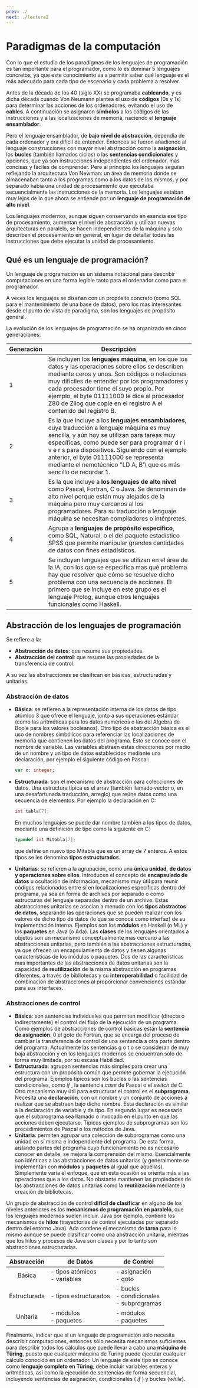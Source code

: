 ```yaml
---
prev: ./
next: ./lectura2
---
```

# Paradigmas de la computación
Con lo que el estudio de los paradigmas de los lenguajes de programación es tan importante para el programador, como lo es dominar 5 lenguajes concretos, ya que este conocimiento va a permitir saber qué lenguaje es el más adecuado para cada tipo de escenario y cada problema a resolver.

Antes de la década de los 40 (siglo XX) se programaba **cableando**, y es dicha década cuando Von Neumann plantea el uso de **códigos** (0s y 1s) para determinar las acciones de los ordenadores, evitando el uso de **cables**. A continuación se asignaron **símbolos** a los códigos de las instrucciones y a las localizaciones de memoria, naciendo el **lenguaje ensamblador**. 

Pero el lenguaje ensamblador, de **bajo nivel de abstracción**, dependía de cada ordenador y era difícil de entender. Entonces se fueron añadiendo al lenguaje construcciones con mayor nivel abstracción como la **asignación**, los **bucles** (también llamados ciclos) o las **sentencias condicionales** y opciones, que ya son instrucciones independientes del ordenador, mas concisas y fáciles de comprender. Pero al principio los lenguajes seguían reflejando la arquitectura Von Newman: un área de memoria donde se almacenaban tanto a los programas como a los datos de los mismos, y por separado había una unidad de procesamiento que ejecutaba secuencialmente las instrucciones de la memoria. Los lenguajes estaban muy lejos de lo que ahora se entiende por un **lenguaje de programación de alto nivel**.

Los lenguajes modernos, aunque siguen conservando en esencia ese tipo de procesamiento, aumentan el nivel de abstracción y utilizan nuevas arquitecturas en paralelo, se hacen independientes de la máquina y solo describen el procesamiento en general, en lugar de detallar todas las instrucciones que debe ejecutar la unidad de procesamiento.

## Qué es un lenguaje de programación?
Un lenguaje de programación es un sistema notacional para describir computaciones en una forma legible tanto para el ordenador como para el programador.

A veces los lenguajes se diseñan con un propósito concreto (como SQL para el mantenimiento de una base de datos), pero los mas interesantes desde el punto de vista de paradigma, son los lenguajes de propósito general.

La evolución de los lenguajes de programación se ha organizado en cinco generaciones:

| Generación | Descripción                                                                                                                                                                                                                                                                                                                                                             |
| ---------- | ----------------------------------------------------------------------------------------------------------------------------------------------------------------------------------------------------------------------------------------------------------------------------------------------------------------------------------------------------------------------- |
| 1          | Se incluyen los **lenguajes máquina**, en los que los datos y las operaciones sobre ellos se describen mediante ceros y unos. Son códigos o notaciones muy difíciles de entender por los programadores y cada procesador tiene el suyo propio. Por ejemplo, el byte 01111000 le dice al procesador Z80 de Zilog que copie en el registro A el contenido del registro B. |
| 2          | Es la que incluye a los **lenguajes ensambladores**, cuya traducción a lenguaje máquina es muy sencilla, y aún hoy se utilizan para tareas muy específicas, como puede ser para programar d r i v e r s para dispositivos. Siguiendo con el ejemplo anterior, el byte 01111000 se representa mediante el nemotécnico "LD A, B'\ que es más sencillo de recordar 1.       |
| 3          | Es la que incluye a **los lenguajes de alto nivel** como Pascal, Fortran, C o Java. Se denominan de alto nivel porque están muy alejados de la máquina pero muy cercanos al los programadores. Para su traducción a lenguaje máquina se necesitan compiladores o intérpretes.                                                                                           |
| 4          | Agrupa a **lenguajes de propósito específico**, como SQL, Natural. o el del paquete estadístico SPSS que permite manipular grandes cantidades de datos con fines estadísticos.                                                                                                                                                                                          |
| 5          | Se incluyen lenguajes que se utilizan en el área de la IA, con los que se especifica mas qué problema hay que resolver que cómo se resuelve dicho problema con una secuencia de acciones. El primero que se incluye en este grupo es el lenguaje Prolog, aunque otros lenguajes funcionales como Haskell.                                                               |

## Abstracción de los lenguajes de programación
Se refiere a la:
- **Abstracción de datos**: que resume sus propiedades.
- **Abstracción del control**: que resume las propiedades de la transferencia de control.

A su vez las abstracciones se clasifican en básicas, estructuradas y unitarias.

### Abstracción de datos
- **Básica**: se refieren a la representación interna de los datos de tipo atómico 3 que ofrece el lenguaje, junto a sus operaciones estándar (como las aritméticas para los datos numéricos o las del Algebra de Boole para los valores booleanos). Otro tipo de abstracción básica es el uso de nombres simbólicos para referenciar las localizaciones de memoria que contienen los datos del programa. Esto se conoce con el nombre de variable. Las variables abstraen estas direcciones por medio de un nombre y un tipo de datos establecidos mediante una declaración, por ejemplo el siguiente código en Pascal:

  ``` pascal
  var x: integer;
  ```

- **Estructurada**: son el mecanismo de abstracción para colecciones de datos. Una estructura típica es el arrav (también llamado vector o, en una desafortunada traducción, arreglo) que reúne datos como una secuencia de elementos. Por ejemplo la declaración en C:
  ``` c
  int tabla[7];
  ```
  En muchos lenguajes se puede dar nombre también a los tipos de datos, mediante una definición de tipo como la siguiente en C:
  ``` c
  typedef int Mitabla[7];
  ```
  que define un nuevo tipo Mitabla que es un array de 7 enteros. A estos tipos se les denomina **tipos estructurados**.

- **Unitarias**: se refieren a la agrupación, como una **única unidad**, **de datos y operaciones sobre ellos**. Introducen el concepto de **encapsulado de datos** u ocultación de información, mecanismo muy útil para reunir códigos relacionados entre sí en localizaciones específicas dentro del programa, ya sea en forma de archivos por separado o como estructuras del lenguaje separadas dentro de un archivo. Estas abstracciones unitarias se asocian a menudo con los **tipos abstractos de datos**, separando las operaciones que se pueden realizar con los valores de dicho tipo de datos (lo que se conoce como interfaz) de su implementación interna.
Ejemplos son los **módulos** en Haskell (o ML) y los **paquetes** en Java (o Ada). Las **clases** de los lenguajes orientados a objetos son un mecanismo conceptualmente mas cercano a las abstracciones unitarias, pero también a las abstracciones estructuradas, ya que ofrecen un encapsulamiento de datos y tienen algunas características de los módulos o paquetes.
Dos de las características mas importantes de las abstracciones de datos unitarias son la capacidad de **reutilización** de la misma abstracción en programas diferentes, a través de bibliotecas y su **interoperabilidad** o facilidad de combinación de abstracciones al proporcionar convenciones estándar para sus interfaces.

### Abstracciones de control

- **Básica**: son sentencias individuales que permiten modificar (directa o indirectamente) el control del flujo de la ejecución de un programa. Como ejemplos de abstracciones de control básicas están la **sentencia de asignación**. 0 el goto de Fortran, que se encarga del proceso de cambiar la transferencia de control de una sentencia a otra parte dentro del programa. Actualmente las sentencias g o t o se consideran de muy baja abstracción y en los lenguajes modernos se encuentran solo de torma muy limitada, por su escasa Habilidad.
- **Estructurada**: agrupan sentencias más simples para crear una estructura con un propósito común que permite gobernar la ejecución del programa. Ejemplos típicos son los bucles o las sentencias condicionales, como *if* ,
la sentencia *case* de Pascal o el *switch* de C. Otro mecanismo muy útil para estructurar el control es el **subprograma**. Necesita una **declaración**, con un nombre y un conjunto de acciones a realizar que se abstraen bajo dicho nombre. Esta declaración es similar a la declaración de variable y de tipo. En segundo lugar es necesario que el subprograma sea llamado o invocado en el punto en que las acciones deben ejecutarse. Típicos ejemplos de subprogramas son los procedimientos de Pascal o los métodos de Java.
- **Unitaria**: permiten agrupar una colección de subprogramas como una unidad en sí misma e independiente del programa. De esta forma, aislando partes del programa cuyo funcionamiento no es necesario conocer en detalle, se mejora la comprensión del mismo. Esencialmente son idénticas a las abstracciones de datos unitarias (y generalmente se implementan con **módulos** y **paquetes** al igual que aquellas). Simplemente varía el enfoque, que en esta ocasión se orienta más a las operaciones que a los datos. No obstante mantienen las propiedades de las abstracciones de datos unitarias como la **reutilización** mediante la creación de bibliotecas.

Un grupo de abstracción de control **difícil de clasificar** en alguno de los niveles anteriores es los **mecanismos de programación en paralelo**, que los lenguajes modernos suelen incluir. Java por ejemplo, contiene los mecanismos de **hilos** (trayectorias de control ejecutadas por separado dentro del entorno Java). Ada contiene el mecanismo de **tarea** para lo mismo aunque se puede clasificar como una abstracción unitaria, mientras que los hilos y procesos de Java son clases y por lo tanto son abstracciones estructuradas.

| Abstracción | de Datos | de Control |
| :---------: | -------- | ---------- |
| Básica      | - tipos atómicos<br>- variables| - asignación<br>- goto | 
| Estructurada      | - tipos estructurados| - bucles<br>- condicionales<br>- subprogramas | 
| Unitaria      | - módulos <br> - paquetes | - módulos <br> - paquetes |

Finalmente, indicar que si un lenguaje de programación sólo necesita describir computaciones, entonces sólo necesita mecanismos suficientes para describir todos los cálculos que puede llevar a cabo una **máquina de Türing**, puesto que cualquier máquina de Turing puede ejecutar cualquier cálculo conocido en un ordenador. Un lenguaje de este tipo se conoce como **lenguaje completo en Türing**, debe incluir variables enteras y aritméticas, así como la ejecución de sentencias de forma secuencial, incluyendo sentencias de asignación, condicionales ( *if* ) y bucles (*while*).
